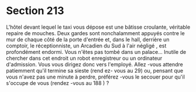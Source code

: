 # Section 213

L'hôtel devant lequel le taxi vous dépose est une bâtisse
croulante, véritable repaire de mouches. Deux gardes sont
nonchalamment appuyés contre le mur de chaque côté de la
porte d'entrée et, dans le hall, derrière un comptoir, le
réceptionniste, un Arcadien du Sud à l'air négligé , est
profondément endormi. Vous n'êtes pas tombé dans un palace...
Inutile de chercher dans cet endroit un robot enregistreur ou un
ordinateur d'admission. Vous vous dirigez donc vers l'employé.
Allez -vous attendre patiemment qu'il termine sa sieste (rend ez-
vous au 29) ou, pensant que vous n'avez pas une minute à
perdre, préférez -vous le secouer pour qu'il s'occupe de vous
(rendez -vous au 188 ) ?